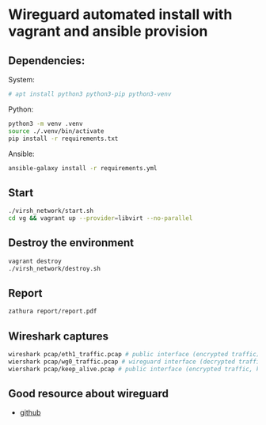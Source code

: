 # Wireguard automated install with vagrant and ansible provision


## Dependencies:
System:

```bash
# apt install python3 python3-pip python3-venv
```

Python:

```bash
python3 -m venv .venv
source ./.venv/bin/activate
pip install -r requirements.txt
```
Ansible:

```bash
ansible-galaxy install -r requirements.yml
```

## Start
```bash
./virsh_network/start.sh
cd vg && vagrant up --provider=libvirt --no-parallel
```

## Destroy the environment
```bash
vagrant destroy
./virsh_network/destroy.sh
```


## Report
```bash
zathura report/report.pdf
```

## Wireshark captures
```bash
wireshark pcap/eth1_traffic.pcap # public interface (encrypted traffic)
wiershark pcap/wg0_traffic.pcap # wireguard interface (decrypted traffic)
wiershark pcap/keep_alive.pcap # public interface (encrypted traffic, keepalive packets)
```

## Good resource about wireguard
- [github](https://github.com/pirate/wireguard-docs)
